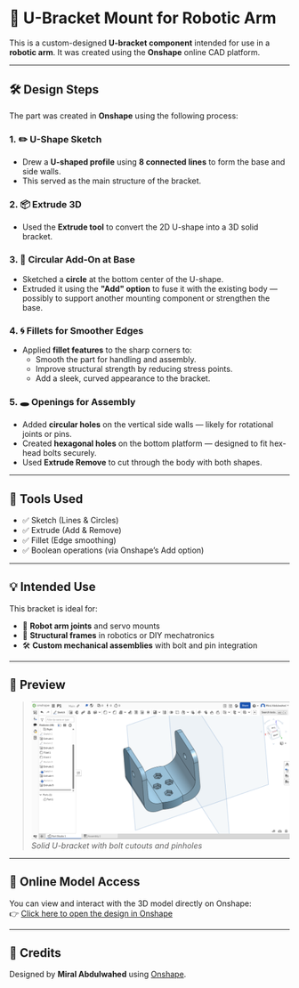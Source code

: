 # 🤖 U-Bracket Mount for Robotic Arm


This is a custom-designed **U-bracket component** intended for use in a **robotic arm**. It was created using the **Onshape** online CAD platform.


---

## 🛠️ Design Steps

The part was created in **Onshape** using the following process:

### 1. ✏️ U-Shape Sketch
- Drew a **U-shaped profile** using **8 connected lines** to form the base and side walls.
- This served as the main structure of the bracket.

### 2. 📦 Extrude 3D
- Used the **Extrude tool** to convert the 2D U-shape into a 3D solid bracket.

### 3. 🔘 Circular Add-On at Base
- Sketched a **circle** at the bottom center of the U-shape.
- Extruded it using the **"Add" option** to fuse it with the existing body — possibly to support another mounting component or strengthen the base.

### 4. 🌀 Fillets for Smoother Edges
- Applied **fillet features** to the sharp corners to:
  - Smooth the part for handling and assembly.
  - Improve structural strength by reducing stress points.
  - Add a sleek, curved appearance to the bracket.

### 5. 🕳️ Openings for Assembly
- Added **circular holes** on the vertical side walls — likely for rotational joints or pins.
- Created **hexagonal holes** on the bottom platform — designed to fit hex-head bolts securely.
- Used **Extrude Remove** to cut through the body with both shapes.

---

## 🧰 Tools Used

- ✅ Sketch (Lines & Circles)
- ✅ Extrude (Add & Remove)
- ✅ Fillet (Edge smoothing)
- ✅ Boolean operations (via Onshape’s Add option)

---


## 💡 Intended Use

This bracket is ideal for:
- 🤖 **Robot arm joints** and servo mounts
- 🔧 **Structural frames** in robotics or DIY mechatronics
- 🛠 **Custom mechanical assemblies** with bolt and pin integration
---

## 📸 Preview

> ![Robot Arm U-Bracket](./RobotArmPart.png)  
> *Solid U-bracket with bolt cutouts and pinholes*

---


## 🔗 Online Model Access

You can view and interact with the 3D model directly on Onshape:  
👉 [Click here to open the design in Onshape](https://cad.onshape.com/documents/537b9db094150a0394611409/w/cc4da5761f0c093aa4475f23/e/4bbb944d1d782ed0d7921ab2?renderMode=0&uiState=687e0ff7d1f81f35e34dfc58)

---
## 🙌 Credits

Designed by **Miral Abdulwahed** using [Onshape](https://www.onshape.com/).  




